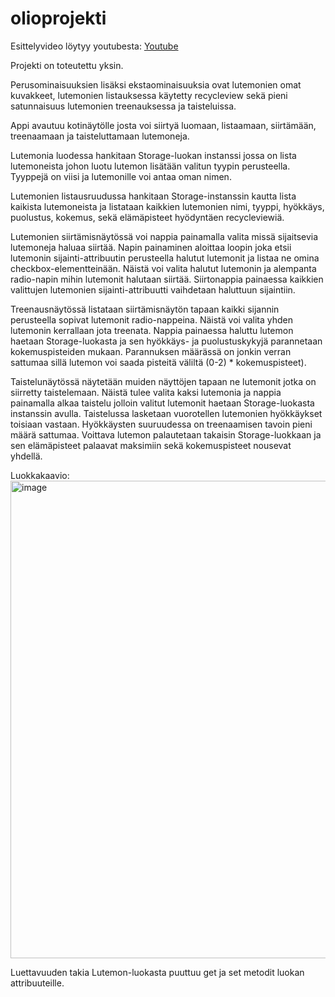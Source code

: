 # olioprojekti

Esittelyvideo löytyy youtubesta: <a href='https://youtu.be/RF55tzujevI'> Youtube </a>

Projekti on toteutettu yksin.

Perusominaisuuksien lisäksi ekstaominaisuuksia ovat lutemonien omat kuvakkeet, lutemonien listauksessa käytetty recycleview sekä pieni satunnaisuus lutemonien treenauksessa ja taisteluissa.

Appi avautuu kotinäytölle josta voi siirtyä luomaan, listaamaan, siirtämään, treenaamaan ja taisteluttamaan lutemoneja. 

Lutemonia luodessa hankitaan Storage-luokan instanssi jossa on lista lutemoneista johon luotu lutemon lisätään valitun tyypin perusteella. Tyyppejä on viisi ja lutemonille voi antaa oman nimen.

Lutemonien listausruudussa hankitaan Storage-instanssin kautta lista kaikista lutemoneista ja listataan kaikkien lutemonien nimi, tyyppi, hyökkäys, puolustus, kokemus, sekä elämäpisteet hyödyntäen recycleviewiä.

Lutemonien siirtämisnäytössä voi nappia painamalla valita missä sijaitsevia lutemoneja haluaa siirtää. Napin painaminen aloittaa loopin joka etsii lutemonin sijainti-attribuutin perusteella halutut lutemonit ja listaa ne omina checkbox-elementteinään. Näistä voi valita halutut lutemonin ja alempanta radio-napin mihin lutemonit halutaan siirtää. Siirtonappia painaessa kaikkien valittujen lutemonien sijainti-attribuutti vaihdetaan haluttuun sijaintiin.

Treenausnäytössä listataan siirtämisnäytön tapaan kaikki sijannin perusteella sopivat lutemonit radio-nappeina. Näistä voi valita yhden lutemonin kerrallaan jota treenata. Nappia painaessa haluttu lutemon  haetaan Storage-luokasta ja sen hyökkäys- ja puolustuskykyjä parannetaan kokemuspisteiden mukaan. Parannuksen määrässä on jonkin verran sattumaa sillä lutemon voi saada pisteitä väliltä (0-2) * kokemuspisteet).

Taistelunäytössä näytetään muiden näyttöjen tapaan ne lutemonit jotka on siirretty taistelemaan. Näistä tulee valita kaksi lutemonia ja nappia painamalla alkaa taistelu jolloin valitut lutemonit haetaan Storage-luokasta instanssin avulla. Taistelussa lasketaan vuorotellen lutemonien hyökkäykset toisiaan vastaan. Hyökkäysten suuruudessa on  treenaamisen tavoin pieni määrä sattumaa. Voittava lutemon palautetaan takaisin Storage-luokkaan ja sen elämäpisteet palaavat maksimiin sekä kokemuspisteet nousevat yhdellä.

Luokkakaavio: <img width="764" alt="image" src="https://user-images.githubusercontent.com/107469352/234818060-39e534e9-5625-49f8-8e34-5927711e7c1c.png">

Luettavuuden takia Lutemon-luokasta puuttuu get ja set metodit luokan attribuuteille.
